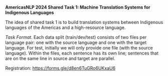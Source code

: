 **AmericasNLP 2024 Shared Task 1: Machine Translation Systems for Indigenous Languages**

The idea of shared task 1 is to build translation systems between Indigenous languages of the Americas and a high-resource language.

*Task Format*. Each data split (train/dev/test) consists of two files per language pair: one with the source language and one with the target language. For test, initially we will only provide one file (with the source language). Within the files, each sentence has its own line; sentences that are on the same line in source and target are parallel.

Registration: https://forms.gle/d8en6TuGRo6UKxaU6
